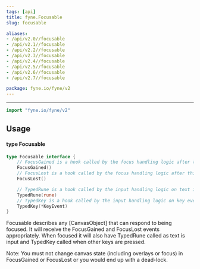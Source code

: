 ```yaml
---
tags: [api]
title: fyne.Focusable
slug: focusable

aliases:
- /api/v2.0//focusable
- /api/v2.1//focusable
- /api/v2.2//focusable
- /api/v2.3//focusable
- /api/v2.4//focusable
- /api/v2.5//focusable
- /api/v2.6//focusable
- /api/v2.7//focusable

package: fyne.io/fyne/v2
---
```



---
```go
import "fyne.io/fyne/v2"
```

## Usage

#### type Focusable

```go
type Focusable interface {
	// FocusGained is a hook called by the focus handling logic after this object gained the focus.
	FocusGained()
	// FocusLost is a hook called by the focus handling logic after this object lost the focus.
	FocusLost()

	// TypedRune is a hook called by the input handling logic on text input events if this object is focused.
	TypedRune(rune)
	// TypedKey is a hook called by the input handling logic on key events if this object is focused.
	TypedKey(*KeyEvent)
}
```

Focusable describes any [CanvasObject] that can respond to being focused. It will receive the FocusGained and FocusLost events appropriately. When focused it will also have TypedRune called as text is input and TypedKey called when other keys are pressed.

Note: You must not change canvas state (including overlays or focus) in FocusGained or FocusLost or you would end up with a dead-lock.
